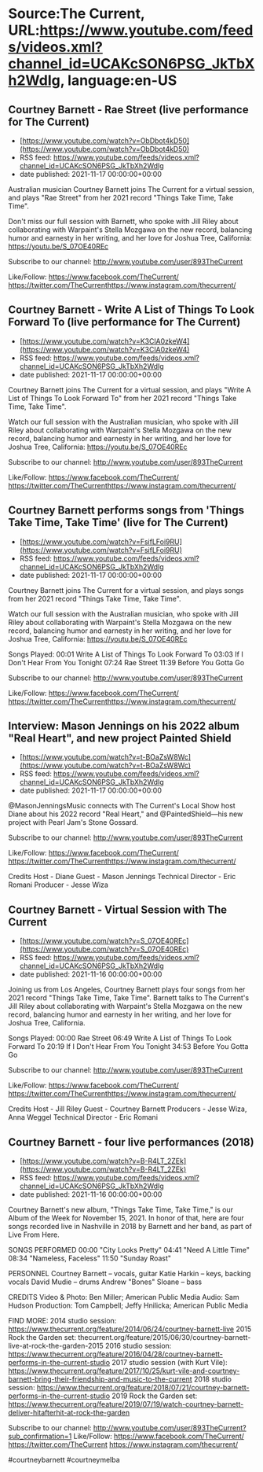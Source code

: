 # Source:The Current, URL:https://www.youtube.com/feeds/videos.xml?channel_id=UCAKcSON6PSG_JkTbXh2WdIg, language:en-US

## Courtney Barnett - Rae Street (live performance for The Current)
 - [https://www.youtube.com/watch?v=ObDbot4kD50](https://www.youtube.com/watch?v=ObDbot4kD50)
 - RSS feed: https://www.youtube.com/feeds/videos.xml?channel_id=UCAKcSON6PSG_JkTbXh2WdIg
 - date published: 2021-11-17 00:00:00+00:00

Australian musician Courtney Barnett joins The Current for a virtual session, and plays "Rae Street" from her 2021 record "Things Take Time, Take Time". 

Don't miss our full session with Barnett, who spoke with Jill Riley about collaborating with Warpaint's Stella Mozgawa on the new record, balancing humor and earnesty in her writing, and her love for Joshua Tree, California: https://youtu.be/S_07OE40REc

Subscribe to our channel:
http://www.youtube.com/user/893TheCurrent

Like/Follow:
https://www.facebook.com/TheCurrent/​​​​
https://twitter.com/TheCurrent​​​​
https://www.instagram.com/thecurrent/

## Courtney Barnett - Write A List of Things To Look Forward To (live performance for The Current)
 - [https://www.youtube.com/watch?v=K3ClA0zkeW4](https://www.youtube.com/watch?v=K3ClA0zkeW4)
 - RSS feed: https://www.youtube.com/feeds/videos.xml?channel_id=UCAKcSON6PSG_JkTbXh2WdIg
 - date published: 2021-11-17 00:00:00+00:00

Courtney Barnett joins The Current for a virtual session, and plays "Write A List of Things To Look Forward To" from her 2021 record "Things Take Time, Take Time". 

Watch our full session with the Australian musician, who spoke with Jill Riley about collaborating with Warpaint's Stella Mozgawa on the new record, balancing humor and earnesty in her writing, and her love for Joshua Tree, California: https://youtu.be/S_07OE40REc

Subscribe to our channel:
http://www.youtube.com/user/893TheCurrent

Like/Follow:
https://www.facebook.com/TheCurrent/​​​​
https://twitter.com/TheCurrent​​​​
https://www.instagram.com/thecurrent/

## Courtney Barnett performs songs from 'Things Take Time, Take Time' (live for The Current)
 - [https://www.youtube.com/watch?v=FsifLFoi9RU](https://www.youtube.com/watch?v=FsifLFoi9RU)
 - RSS feed: https://www.youtube.com/feeds/videos.xml?channel_id=UCAKcSON6PSG_JkTbXh2WdIg
 - date published: 2021-11-17 00:00:00+00:00

Courtney Barnett joins The Current for a virtual session, and plays songs from her 2021 record "Things Take Time, Take Time". 

Watch our full session with the Australian musician, who spoke with Jill Riley about collaborating with Warpaint's Stella Mozgawa on the new record, balancing humor and earnesty in her writing, and her love for Joshua Tree, California: https://youtu.be/S_07OE40REc

Songs Played: 
00:01 Write A List of Things To Look Forward To
03:03 If I Don't Hear From You Tonight
07:24 Rae Street
11:39 Before You Gotta Go

Subscribe to our channel:
http://www.youtube.com/user/893TheCurrent

Like/Follow:
https://www.facebook.com/TheCurrent/​​​​
https://twitter.com/TheCurrent​​​​
https://www.instagram.com/thecurrent/

## Interview: Mason Jennings on his 2022 album "Real Heart", and new project Painted Shield
 - [https://www.youtube.com/watch?v=t-BOaZsW8Wc](https://www.youtube.com/watch?v=t-BOaZsW8Wc)
 - RSS feed: https://www.youtube.com/feeds/videos.xml?channel_id=UCAKcSON6PSG_JkTbXh2WdIg
 - date published: 2021-11-17 00:00:00+00:00

@MasonJenningsMusic connects with The Current's Local Show host Diane about his 2022 record "Real Heart," and @PaintedShield—his new project with Pearl Jam's Stone Gossard. 

Subscribe to our channel:
http://www.youtube.com/user/893TheCurrent

Like/Follow:
https://www.facebook.com/TheCurrent/​​​​
https://twitter.com/TheCurrent​​​​
https://www.instagram.com/thecurrent/

Credits
Host - Diane
Guest - Mason Jennings
Technical Director - Eric Romani
Producer - Jesse Wiza

## Courtney Barnett - Virtual Session with The Current
 - [https://www.youtube.com/watch?v=S_07OE40REc](https://www.youtube.com/watch?v=S_07OE40REc)
 - RSS feed: https://www.youtube.com/feeds/videos.xml?channel_id=UCAKcSON6PSG_JkTbXh2WdIg
 - date published: 2021-11-16 00:00:00+00:00

Joining us from Los Angeles, Courtney Barnett plays four songs from her 2021 record "Things Take Time, Take Time". Barnett talks to The Current's Jill Riley about collaborating with Warpaint's Stella Mozgawa on the new record, balancing humor and earnesty in her writing, and her love for Joshua Tree, California.

Songs Played: 
00:00 Rae Street
06:49 Write A List of Things To Look Forward To
20:19 If I Don't Hear From You Tonight
34:53 Before You Gotta Go

Subscribe to our channel:
http://www.youtube.com/user/893TheCurrent

Like/Follow:
https://www.facebook.com/TheCurrent/​​​​
https://twitter.com/TheCurrent​​​​
https://www.instagram.com/thecurrent/

Credits
Host - Jill Riley
Guest - Courtney Barnett
Producers - Jesse Wiza, Anna Weggel
Technical Director - Eric Romani

## Courtney Barnett - four live performances (2018)
 - [https://www.youtube.com/watch?v=B-R4LT_2ZEk](https://www.youtube.com/watch?v=B-R4LT_2ZEk)
 - RSS feed: https://www.youtube.com/feeds/videos.xml?channel_id=UCAKcSON6PSG_JkTbXh2WdIg
 - date published: 2021-11-16 00:00:00+00:00

Courtney Barnett's new album, "Things Take Time, Take Time," is our Album of the Week for November 15, 2021. In honor of that, here are four songs recorded live in Nashville in 2018 by Barnett and her band, as part of Live From Here.

SONGS PERFORMED
00:00 "City Looks Pretty"
04:41 "Need A Little Time"
08:34 "Nameless, Faceless"
11:50 "Sunday Roast"

PERSONNEL
Courtney Barnett – vocals, guitar
Katie Harkin – keys, backing vocals
David Mudie – drums
Andrew "Bones" Sloane – bass

CREDITS
Video & Photo: Ben Miller; American Public Media
Audio: Sam Hudson
Production: Tom Campbell; Jeffy Hnilicka; American Public Media

FIND MORE:
2014 studio session: https://www.thecurrent.org/feature/2014/06/24/courtney-barnett-live
2015 Rock the Garden set: thecurrent.org/feature/2015/06/30/courtney-barnett-live-at-rock-the-garden-2015
2016 studio session:
https://www.thecurrent.org/feature/2016/04/28/courtney-barnett-performs-in-the-current-studio
2017 studio session (with Kurt Vile): 
https://www.thecurrent.org/feature/2017/10/25/kurt-vile-and-courtney-barnett-bring-their-friendship-and-music-to-the-current
2018 studio session:
https://www.thecurrent.org/feature/2018/07/21/courtney-barnett-performs-in-the-current-studio
2019 Rock the Garden set:
https://www.thecurrent.org/feature/2019/07/19/watch-courtney-barnett-deliver-hitafterhit-at-rock-the-garden

Subscribe to our channel:
http://www.youtube.com/user/893TheCurrent?sub_confirmation=1
Like/Follow:
https://www.facebook.com/TheCurrent/
https://twitter.com/TheCurrent
https://www.instagram.com/thecurrent/

#courtneybarnett #courtneymelba

